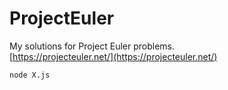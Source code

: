 ProjectEuler
============

My solutions for Project Euler problems.  
[https://projecteuler.net/](https://projecteuler.net/)

```
node X.js
```